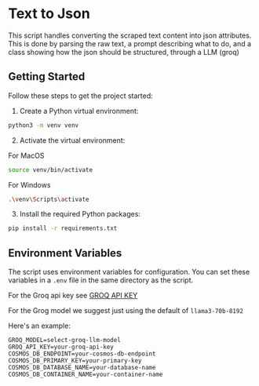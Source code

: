 # Text to Json
This script handles converting the scraped text content into json attributes. This is done by parsing the raw text, a prompt describing what to do, and a class showing how the json should be structured, through a LLM (groq)

## Getting Started

Follow these steps to get the project started:

1. Create a Python virtual environment:

```bash
python3 -m venv venv
```

2. Activate the virtual environment:

For MacOS
```bash
source venv/bin/activate
```
For Windows
```bash
.\venv\Scripts\activate
```

3. Install the required Python packages:

```bash
pip install -r requirements.txt
```

## Environment Variables

The script uses environment variables for configuration. You can set these variables in a `.env` file in the same directory as the script. 

For the Groq api key see [GROQ API KEY](https://console.groq.com/keys)

For the Grog model we suggest just using the default of `llama3-70b-8192`

Here's an example:
```env
GROQ_MODEL=select-groq-llm-model
GROQ_API_KEY=your-groq-api-key
COSMOS_DB_ENDPOINT=your-cosmos-db-endpoint
COSMOS_DB_PRIMARY_KEY=your-primary-key
COSMOS_DB_DATABASE_NAME=your-database-name
COSMOS_DB_CONTAINER_NAME=your-container-name
```
